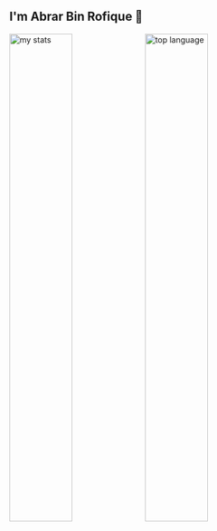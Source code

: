 ## I'm  Abrar Bin Rofique 👋
<img alt='my stats' align='left' width='47%' src='https://github-readme-stats.vercel.app/api?username=abrarbinrofique&show_icons=true'/>

<img alt='top language' align='left' width='47%' src='https://github-readme-stats.vercel.app/api/top-langs/?username=abrarbinrofique&layout=compact'/>

